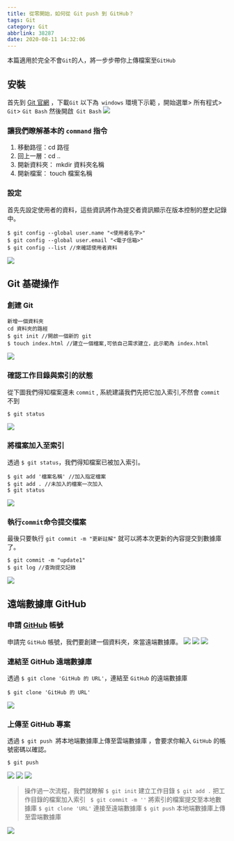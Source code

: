 ```yaml
---
title: 從零開始，如何從 Git push 到 GitHub？
tags: Git
category: Git
abbrlink: 38287
date: 2020-08-11 14:32:06
---
```


本篇適用於完全不會`Git`的人，將一步步帶你上傳檔案至`GitHub`
## 安裝
首先到 [ Git 官網](https://git-scm.com/) ，下載`Git`
以下為` windows` 環境下示範 ，開始選單> 所有程式> `Git`> `Git Bash`
然後開啟` Git Bash`
![](/images/git01/git1.png)

### 讓我們瞭解基本的 `command` 指令
1. 移動路徑：cd 路徑
2. 回上一層：cd .. 
3. 開新資料夾： mkdir 資料夾名稱
4. 開新檔案： touch 檔案名稱
### 設定
首先先設定使用者的資料，這些資訊將作為提交者資訊顯示在版本控制的歷史記錄中。
```
$ git config --global user.name "<使用者名字>"
$ git config --global user.email "<電子信箱>"
$ git config --list //來確認使用者資料
```
![](/images/git01/git2.png)
## Git 基礎操作
### 創建 Git 
```
新增一個資料夾
cd 資料夾的路經 
$ git init //開啟一個新的 git 
$ touch index.html //建立一個檔案,可依自己需求建立，此示範為 index.html
```
![](/images/git01/git3.png)
### 確認工作目錄與索引的狀態
從下圖我們得知檔案還未 `commit` , 系統建議我們先把它加入索引,不然會 `commit `不到
```
$ git status 
```
![](/images/git01/git4.png)
### 將檔案加入至索引
透過 `$ git status`，我們得知檔案已被加入索引。
```
$ git add '檔案名稱' //加入指定檔案
$ git add . //未加入的檔案一次加入
$ git status
```
![](/images/git01/git5.png)
### 執行`commit`命令提交檔案
最後只要執行 `git commit -m "更新註解"` 就可以將本次更新的內容提交到數據庫了。
```
$ git commit -m "update1" 
$ git log //查詢提交記錄
```
![](/images/git01/git6.png)
## 遠端數據庫 GitHub
### 申請 [GitHub](https://github.com/) 帳號
申請完 `GitHub` 帳號，我們要創建一個資料夾，來當遠端數據庫。
![](/images/git01/git7.png)
![](/images/git01/git8.png)
![](/images/git01/git9.png)

### 連結至 GitHub 遠端數據庫
透過 `$ git clone 'GitHub 的 URL'`，連結至 `GitHub` 的遠端數據庫
```
$ git clone 'GitHub 的 URL'
```
![](/images/git01/git9.5.png)
### 上傳至 GitHub 專案
透過 `$ git push `將本地端數據庫上傳至雲端數據庫 ，會要求你輸入 `GitHub` 的帳號密碼以確認。
```
$ git push
```
![](/images/git01/git10.png)
![](/images/git01/git11.png)
![](/images/git01/git12.png)
> 操作過一次流程，我們就瞭解
> `$ git init` 建立工作目錄 
> `$ git add .` 把工作目錄的檔案加入索引
>` $ git commit -m ''` 將索引的檔案提交至本地數據庫
>  `$ git clone 'URL'` 連接至遠端數據庫
>  `$ git push`  本地端數據庫上傳至雲端數據庫

![](/images/git01/git13.png)
